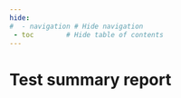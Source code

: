 ```yaml
---
hide:
#  - navigation # Hide navigation
 - toc        # Hide table of contents
---
```

# Test summary report

